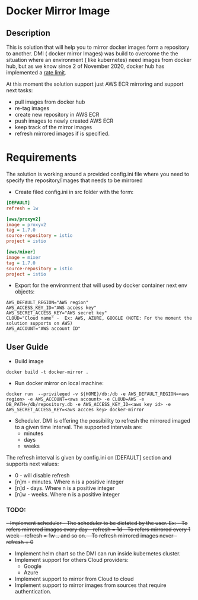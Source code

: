 # Docker Mirror Image

## Description

This is solution that will help you to mirror docker images form a repository to another.
DMI ( docker mirror Images) was build to overcome the the situation where an environment ( like kubernetes) need images from
docker hub, but as we know since 2 of November 2020, docker hub has implemented a [rate limit](https://www.docker.com/increase-rate-limits#:~:text=The%20rate%20limits%20will%20be,the%20six%20hour%20window%20elapses.).

At this moment the solution support just AWS ECR mirroring and support next tasks:
- pull images from docker hub
- re-tag images
- create new repository in AWS ECR
- push images to newly created AWS ECR
- keep track of the mirror images
- refresh mirrored images if is specified.


# Requirements
The solution is working around a provided config.ini file where you need to specify the repository/images that needs to be mirrored
- Create filed config.ini in src folder with the form:

```ini
[DEFAULT]
refresh = 1w

[aws/proxyv2]
image = proxyv2
tag = 1.7.0
source-repository = istio
project = istio

[aws/mixer]
image = mixer
tag = 1.7.0
source-repository = istio
project = istio
```
- Export for the environment that will used by docker container next env objects:

```shell script
AWS_DEFAULT_REGION="AWS region"
AWS_ACCESS_KEY_ID="AWS access key"
AWS_SECRET_ACCESS_KEY="AWS secret key"
CLOUD="Cloud name" -  Ex: AWS, AZURE, GOOGLE (NOTE: For the moment the solution supports on AWS)
AWS_ACCOUNT="AWS account ID"
```



## User Guide
-  Build image
```shell script
docker build -t docker-mirror .
```

- Run docker mirror on local machine:

```shell script
docker run  --privileged -v ${HOME}/db:/db -e AWS_DEFAULT_REGION=<aws region> -e AWS_ACCOUNT=<aws account> -e CLOUD=AWS -e DB_PATH=/db/repository.db -e AWS_ACCESS_KEY_ID=<aws key id> -e AWS_SECRET_ACCESS_KEY=<aws accces key> docker-mirror

```

- Scheduler. DMI is offering the possibility to refresh the mirrored imaged to a given time interval. 
The supported intervals are:
    - minutes
    - days
    - weeks

The refresh interval is given by config.ini on [DEFAULT] section and supports next values:
- 0 - will disable refresh
- [n]m - minutes. Where n is a positive integer
- [n]d - days.  Where n is a positive integer
- [n]w - weeks. Where n is a positive integer



### TODO:
~~- Implement scheduler
    - The scheduler to be dictated by the user. 
      Ex: 
      - To refers mirrored images every day - refresh = 1d
      - To refers mirrored every 1 week - refresh = 1w .. and so on.
      - To refresh mirrored images never - refresh = 0~~
- Implement helm chart so the DMI can run inside kubernetes cluster.
- Implement support for others Cloud providers:
  - Google
  - Azure
- Implement support to mirror from Cloud to cloud
- Implement support to mirror images from sources that require authentication.